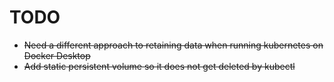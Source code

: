# TODO


- ~~Need a different approach to retaining data when running kubernetes on Docker Desktop~~
- ~~Add static persistent volume so it does not get deleted by kubectl~~

